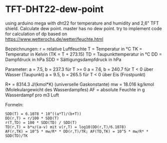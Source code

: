 # TFT-DHT22-dew-point
using arduino mega with dht22 for temperature and humidity and 2,6" TFT shield. Calculate dew point.
master has no dew point. try to implement code for calculation of dp based on https://www.wetterochs.de/wetter/feuchte.html

Bezeichnungen:
r = relative Luftfeuchte
T = Temperatur in °C
TK = Temperatur in Kelvin (TK = T + 273.15)
TD = Taupunkttemperatur in °C
DD = Dampfdruck in hPa
SDD = Sättigungsdampfdruck in hPa

Parameter:
a = 7.5, b = 237.3 für T >= 0
a = 7.6, b = 240.7 für T < 0 über Wasser (Taupunkt)
a = 9.5, b = 265.5 für T < 0 über Eis (Frostpunkt)

R* = 8314.3 J/(kmol*K) (universelle Gaskonstante)
mw = 18.016 kg/kmol (Molekulargewicht des Wasserdampfes)
AF = absolute Feuchte in g Wasserdampf pro m3 Luft

Formeln:

    SDD(T) = 6.1078 * 10^((a*T)/(b+T))
    DD(r,T) = r/100 * SDD(T)
    r(T,TD) = 100 * SDD(TD) / SDD(T)
    TD(r,T) = b*v/(a-v) mit v(r,T) = log10(DD(r,T)/6.1078)
    AF(r,TK) = 10^5 * mw/R* * DD(r,T)/TK; AF(TD,TK) = 10^5 * mw/R* * SDD(TD)/TK
